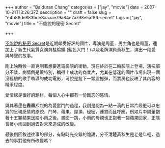 +++
author = "Balduran Chang"
categories = ["jay", "movie"]
date = 2007-10-21T13:26:37Z
description = ""
draft = false
slug = "e4b88de883bde8aaaae79a84e7a798e5af86-secret"
tags = ["jay", "movie"]
title = "不能說的秘密 Secret"

+++


[不能說的秘密 Secret](http://movie.atmovies.com.tw/movie/film.asp?action=now2&film_id=fshk61037850 "不能說的秘密 Secret -- @movies開眼電影 (博偉) 【電影時刻表】【戲院放映時間表】http://www.atmovies.com.tw")是近期頗受好評的國片，導演是周董，男主角也是周董，還加上了新生代氣質女演員桂綸鎂 (藍色大門！)以及老牌演員黃秋生，演出一段愛與琴聲的故事。

剛上映時候一直克制著想要進電影院的衝動，現在終於在二輪影院上登場，演技部分不談，劇情倒是很特別，稱得上成功的商業片，尤其在低迷的國片市場出現一個沒經驗的歌手執導的成功電影，可說是投下一顆震撼彈，而票房也反映了其內容的精采程度。

愛情總是很好的題材，每個人心中都有一份難忘的感情。

與其著墨在轟轟烈烈的為愛奮鬥的過程，我倒是認為一點一滴的日常片段更可以忠實的呈現感情的原貌，鬥琴、蘋果、屋頂、秘密，連貫而且呼應，例如片中周董抱著十五顆蘋果送給小雨之後，畫面一跳，小雨的母親也正抱著一袋蘋果回家，正隱含著小雨回到過去對未來造成的改變。

最後倒回敘述往事的部分，有點時光交錯的詭譎，分不清楚黃秋生是老是年輕，過去的事對他有所改變嗎？

